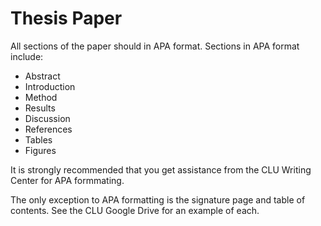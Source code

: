 # Thesis Paper


All sections of the paper should in APA format.  Sections in APA format include:

  * Abstract
  * Introduction
  * Method
  * Results
  * Discussion
  * References
  * Tables
  * Figures
  
It is strongly recommended that you get assistance from the CLU Writing Center for APA formmating.  

The only exception to APA formatting is the signature page and table of contents.  See the CLU Google Drive for an example of each.
  



